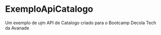 # ExemploApiCatalogo
 Um exemplo de ujm API de Catalogo criado para o Bootcamp Decola Tech da Avanade
